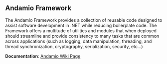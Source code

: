 ## Andamio Framework

The Andamio Framework provides a collection of reusable code designed to assist software development in .NET while reducing boilerplate code. The Framework offers a multitude of utilities and modules that when deployed should streamline and provide consistency to many tasks that are common across applications (such as logging, data manipulation, threading, and thread synchronization, cryptography, serialization, security, etc…)

**Documentation**:  [Andamio Wiki Page](https://github.com/onesimoh/Andamio/wiki/Andamio.DAO)

